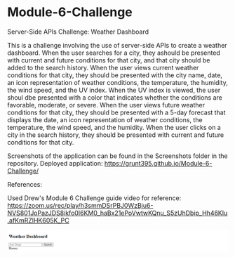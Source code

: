 # Module-6-Challenge
Server-Side APIs Challenge: Weather Dashboard

This is a challenge involving the use of server-side APIs to create a weather dashboard. When the user searches for a city, they ashould be presented with current and future conditions for that city, and that city should be added to the search history. When the user views current weather conditions for that city, they should be presented with the city name, date, an icon representation of weather conditions, the temperature, the humidity, the wind speed, and the UV index. When the UV index is viewed, the user shoul dbe presented with a color that indicates whether the conditions are favorable, moderate, or severe. When the user views future weather conditions for that city, they should be presented with a 5-day forecast that displays the date, an icon representation of weather conditions, the temperature, the wind speed, and the humidity. When the user clicks on a city in the search history, they should be presented with current and future conditions for that city.

Screenshots of the application can be found in the Screenshots folder in the repository.
Deployed application: https://grunt395.github.io/Module-6-Challenge/

References:

Used Drew's Module 6 Challenge guide video for reference:
https://zoom.us/rec/play/h3smmDSrPBJ0WzBju6-NVS801JoPazJDS8ikfo0I6KM0_haBx21ePoVwtwKQnu_S5zUhDbip_Hh46KIu.afKmRZlHK605K_PC

![alt text](https://github.com/Grunt395/Module-6-Challenge/blob/main/Screenshots/Screenshot.png?raw=true)